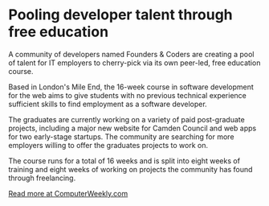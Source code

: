 # Pooling developer talent through free education

A community of developers named Founders & Coders are creating a pool of talent for IT employers to cherry-pick via its own peer-led, free education course.

Based in London's Mile End, the 16-week course in software development for the web aims to give students with no previous technical experience sufficient skills to find employment as a software developer.

The graduates are currently working on a variety of paid post-graduate projects, including a major new website for Camden Council and web apps for two early-stage startups. The community are searching for more employers willing to offer the graduates projects to work on.

The course runs for a total of 16 weeks and is split into eight weeks of training and eight weeks of working on projects the community has found through freelancing.

[Read more at ComputerWeekly.com](http://www.computerweekly.com/news/2240236082/Founders-Coders-pooling-developer-talent-through-free-education-course)

